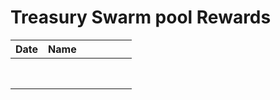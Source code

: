 # Treasury Swarm pool Rewards

| Date | Name |   |   |   |   |   |
| ---- | ---- | - | - | - | - | - |
|      |      |   |   |   |   |   |
|      |      |   |   |   |   |   |
|      |      |   |   |   |   |   |
|      |      |   |   |   |   |   |
|      |      |   |   |   |   |   |
|      |      |   |   |   |   |   |
|      |      |   |   |   |   |   |
|      |      |   |   |   |   |   |
